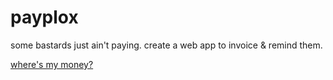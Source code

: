 # payplox

some bastards just ain't paying. create a web app to invoice & remind them.

[where's my money?](https://www.youtube.com/watch?v=ZomwVcGt0LE)
